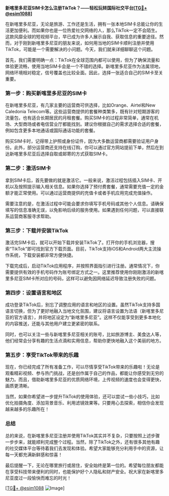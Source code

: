**新喀里多尼亚SIM卡怎么注册TikTok？——轻松玩转国际社交平台[[TG💪+ @esim1088](https://t.me/s/esim1088)]**

在新喀里多尼亚，无论是旅游、工作还是生活，拥有一张本地SIM卡总能让你的生活更加便利。而如果你也是一位热爱社交网络的人，那么TikTok一定不会陌生。这款风靡全球的短视频平台，早已成为许多人展示自我、获取信息的重要途径。然而，对于刚到新喀里多尼亚的朋友来说，如何用当地的SIM卡顺利注册并使用TikTok，可能是一个需要解决的小问题。今天，我们就来详细聊聊这个问题。

首先，我们需要明确一点：TikTok在全球范围内都可以使用，但为了确保流量和体验更流畅，使用当地SIM卡会是一个不错的选择。新喀里多尼亚作为法属领地，网络环境相对稳定，信号覆盖也比较全面。因此，选择一张适合自己的SIM卡至关重要。

### **第一步：购买新喀里多尼亚的SIM卡**

在新喀里多尼亚，有几家主要的运营商可供选择，比如Orange、Airtel和New Caledonia Telecom等。这些运营商提供的套餐种类繁多，既有针对短期游客的流量包，也有适合长期居民的月租套餐。购买SIM卡的过程非常简单，通常在机场、大型商场或者电信营业厅都能找到。建议你根据自己的需求选择合适的套餐，例如包含更多本地通话或国际通话功能的套餐。

购买SIM卡时，记得带上护照或身份证件，因为大多数运营商都需要验证用户身份。此外，部分运营商还支持在线订购，你可以通过官方网站提前下单，然后在到达新喀里多尼亚后选择自取或邮寄的方式获取SIM卡。

### **第二步：激活SIM卡**

拿到SIM卡后，首先要做的就是激活它。一般来说，激活过程包括插入SIM卡、开机以及按照提示输入相关信息。如果你选择了预付费套餐，通常需要充值一定的金额才能正常使用。可以通过运营商提供的充值卡或者手机应用完成充值操作。

需要注意的是，在激活过程中可能会要求你填写手机号码或其他个人信息。请确保填写的信息准确无误，以免影响后续的服务使用。如果遇到任何问题，可以直接联系运营商客服寻求帮助。

### **第三步：下载并安装TikTok**

激活完SIM卡后，就可以开始下载并安装TikTok了。打开你的手机浏览器，搜索“TikTok”即可找到官方下载页面。目前，TikTok支持iOS和Android两大主流操作系统，下载安装都非常方便快捷。

下载完成后，启动TikTok应用程序，并按照界面指引进行注册。通常情况下，你需要提供有效的手机号码作为账号绑定方式之一。这里推荐使用你刚刚激活的新喀里多尼亚SIM卡所对应的号码，这样可以避免因网络延迟导致注册失败的问题。

### **第四步：设置语言和地区**

成功登录TikTok后，别忘了调整应用的语言和地区的设置。虽然TikTok支持多国语言切换，但为了更好地融入当地文化氛围，建议将语言设置为法语（新喀里多尼亚的官方语言），并将地区设定为“新喀里多尼亚”。这样不仅能享受到更多本地化的内容推送，还能与其他用户建立更紧密的联系。

同时，也可以关注一些与新喀里多尼亚相关的账号，比如旅游博主、美食达人等，他们经常会分享有趣的生活点滴和实用信息，帮助你更快地融入这个美丽的地方。

### **第五步：享受TikTok带来的乐趣**

现在，你已经完成了所有准备工作，可以尽情享受TikTok带来的乐趣啦！无论是观看精彩视频、参与热门挑战，还是创作属于自己的作品，都能让你感受到无穷的魅力。而且，借助新喀里多尼亚的优质网络环境，上传视频的速度也会变得更快，画质更清晰。

当然，如果你希望进一步提升TikTok的使用体验，还可以尝试一些小技巧，比如优化拍摄角度、添加背景音乐、利用滤镜效果等。只要用心去探索，相信你会发现越来越多的乐趣所在！

### **总结**

总的来说，在新喀里多尼亚注册并使用TikTok其实并不复杂，只要按照上述步骤一步步来，就能顺利完成整个过程。当然，除了TikTok之外，还有很多其他有趣的社交媒体平台等待着我们去发现和体验。希望大家能够充分利用手中的资源，让每一天都充满新鲜感和惊喜！

最后提醒一下，无论在哪里旅行或居住，安全始终是第一位的。希望每位朋友都能在享受科技带来便利的同时，也能保护好个人隐私和财产安全。祝大家在新喀里多尼亚度过一段愉快而难忘的时光！

[[TG💪+ @esim1088](https://t.me/s/esim1088) ![Image](https://i.postimg.cc/4NQfJmqS/Snipaste-2025-05-13-00-14-12.png)]